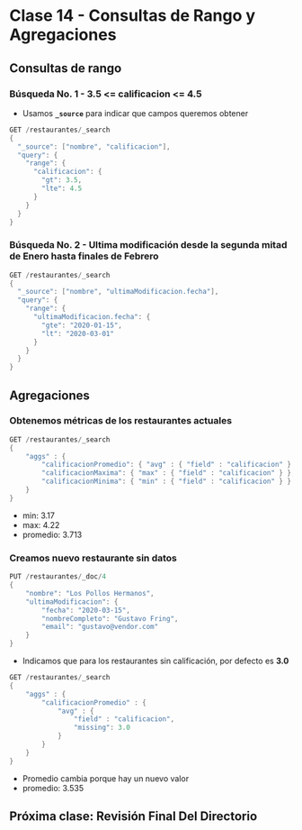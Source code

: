 # Clase 14 - Consultas de Rango y Agregaciones

## Consultas de rango

### Búsqueda No. 1 - 3.5 <= calificacion <= 4.5
- Usamos **`_source`** para indicar que campos queremos obtener

```java
GET /restaurantes/_search
{
  "_source": ["nombre", "calificacion"],
  "query": {
    "range": {
      "calificacion": {
        "gt": 3.5,
        "lte": 4.5
      }
    }
  }
}
```

### Búsqueda No. 2 - Ultima modificación desde la segunda mitad de Enero hasta finales de Febrero

```java
GET /restaurantes/_search
{
  "_source": ["nombre", "ultimaModificacion.fecha"],
  "query": {
    "range": {
      "ultimaModificacion.fecha": {
        "gte": "2020-01-15",
        "lt": "2020-03-01"
      }
    }
  }
}
```

## Agregaciones

### Obtenemos métricas de los restaurantes actuales

```java
GET /restaurantes/_search
{
    "aggs" : {
        "calificacionPromedio": { "avg" : { "field" : "calificacion" } },
        "calificacionMaxima": { "max" : { "field" : "calificacion" } },
        "calificacionMinima": { "min" : { "field" : "calificacion" } }
    }
}
```

- min: 3.17
- max: 4.22
- promedio: 3.713

### Creamos nuevo restaurante sin datos

```java
PUT /restaurantes/_doc/4
{
    "nombre": "Los Pollos Hermanos",
    "ultimaModificacion": {
        "fecha": "2020-03-15",
        "nombreCompleto": "Gustavo Fring",
        "email": "gustavo@vendor.com"
    }
}
```

- Indicamos que para los restaurantes sin calificación, por defecto es **3.0**

```java
GET /restaurantes/_search
{
    "aggs" : {
        "calificacionPromedio" : {
            "avg" : {
                "field" : "calificacion",
                "missing": 3.0
            } 
        }
    }
}
```

- Promedio cambia porque hay un nuevo valor
- promedio: 3.535

## Próxima clase: Revisión Final Del Directorio
